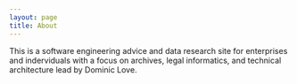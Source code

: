 ```yaml
---
layout: page
title: About
---
```


This is a software engineering advice and data research site for enterprises and inderviduals with a focus on archives, legal informatics, and technical architecture lead by Dominic Love.




